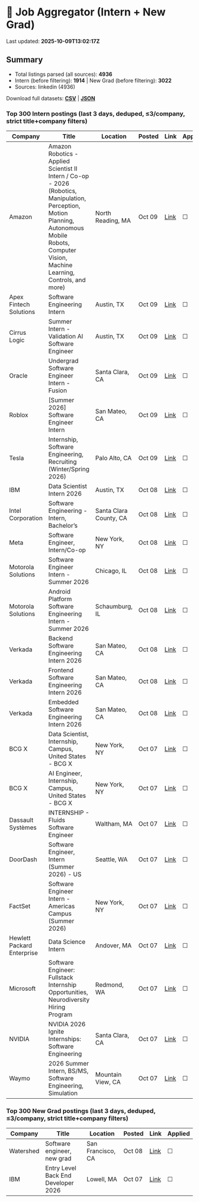 # 🔎 Job Aggregator (Intern + New Grad)

Last updated: **2025-10-09T13:02:17Z**

## Summary
- Total listings parsed (all sources): **4936**
- Intern (before filtering): **1914** | New Grad (before filtering): **3022**
- Sources: linkedin (4936)

Download full datasets: **[CSV](data/jobs.csv)** | **[JSON](data/jobs.json)**

### Top 300 Intern postings (last 3 days, deduped, ≤3/company, strict title+company filters)
| Company | Title | Location | Posted | Link | Applied |
|---|---|---|---|---|---|
| Amazon | Amazon Robotics - Applied Scientist II Intern / Co-op - 2026 (Robotics, Manipulation, Perception, Motion Planning, Autonomous Mobile Robots, Computer Vision, Machine Learning, Controls, and more) | North Reading, MA | Oct 09 | [Link](https://www.linkedin.com/jobs/view/amazon-robotics-applied-scientist-ii-intern-co-op-2026-robotics-manipulation-perception-motion-planning-autonomous-mobile-robots-computer-vision-machine-learning-controls-and-more-at-amazon-4312502660?position=8&pageNum=7&refId=HrLlaxFFx3XTUvvlyrDg8A%3D%3D&trackingId=0cgstq47w41D683w6fd66A%3D%3D) | ☐ |
| Apex Fintech Solutions | Software Engineering Intern | Austin, TX | Oct 09 | [Link](https://www.linkedin.com/jobs/view/software-engineering-intern-at-apex-fintech-solutions-4302237430?position=2&pageNum=2&refId=h%2FccX3xnA9dKrk9DlvfbkQ%3D%3D&trackingId=SbZqR8MBihAFBmz8bFgL3w%3D%3D) | ☐ |
| Cirrus Logic | Summer Intern - Validation AI Software Engineer | Austin, TX | Oct 09 | [Link](https://www.linkedin.com/jobs/view/summer-intern-validation-ai-software-engineer-at-cirrus-logic-4301996128?position=10&pageNum=2&refId=h%2FccX3xnA9dKrk9DlvfbkQ%3D%3D&trackingId=dq0Lyj1%2BXeu%2Fwm1R12LhSw%3D%3D) | ☐ |
| Oracle | Undergrad Software Engineer Intern - Fusion | Santa Clara, CA | Oct 09 | [Link](https://www.linkedin.com/jobs/view/undergrad-software-engineer-intern-fusion-at-oracle-4289859343?position=2&pageNum=2&refId=ofH4a%2F7quy5H%2Fc47L79Gxw%3D%3D&trackingId=uKSJxVi7W9iAiYWNSi%2F06w%3D%3D) | ☐ |
| Roblox | [Summer 2026] Software Engineer Intern | San Mateo, CA | Oct 09 | [Link](https://www.linkedin.com/jobs/view/summer-2026-software-engineer-intern-at-roblox-4280874820?position=2&pageNum=7&refId=06%2BZ1QQS1IeiUhviDVSxSQ%3D%3D&trackingId=9ZbqYwCEcNl%2BP6A4X3LxDw%3D%3D) | ☐ |
| Tesla | Internship, Software Engineering, Recruiting (Winter/Spring 2026) | Palo Alto, CA | Oct 09 | [Link](https://www.linkedin.com/jobs/view/internship-software-engineering-recruiting-winter-spring-2026-at-tesla-4312522642?position=7&pageNum=5&refId=%2Frc42VzyZHyvbZLjzZR9uA%3D%3D&trackingId=9xbfEekRC3usMGTwNP2W%2Fg%3D%3D) | ☐ |
| IBM | Data Scientist Intern 2026 | Austin, TX | Oct 08 | [Link](https://www.linkedin.com/jobs/view/data-scientist-intern-2026-at-ibm-4309507812?position=8&pageNum=0&refId=7mO%2FWiQ9JTpNClpZgJw4IQ%3D%3D&trackingId=Ovh4hVmAmv4924D9ImL92Q%3D%3D) | ☐ |
| Intel Corporation | Software Engineering -  Intern, Bachelor’s | Santa Clara County, CA | Oct 08 | [Link](https://www.linkedin.com/jobs/view/software-engineering-intern-bachelor%E2%80%99s-at-intel-corporation-4311652663?position=8&pageNum=7&refId=qQjTEsitKvMvEVTjPlbT4g%3D%3D&trackingId=1lSUTBH3prmfAEBIfXFZRg%3D%3D) | ☐ |
| Meta | Software Engineer, Intern/Co-op | New York, NY | Oct 08 | [Link](https://www.linkedin.com/jobs/view/software-engineer-intern-co-op-at-meta-4299526717?position=6&pageNum=0&refId=wPpYzFKm0ZTIqgL7koBgLA%3D%3D&trackingId=ZYG6UFbFbGAF1R4rFEy8gw%3D%3D) | ☐ |
| Motorola Solutions | Software Engineer Intern - Summer 2026 | Chicago, IL | Oct 08 | [Link](https://www.linkedin.com/jobs/view/software-engineer-intern-summer-2026-at-motorola-solutions-4311683192?position=8&pageNum=0&refId=gs5Bf1d49%2Bk83b%2Bq12H6jw%3D%3D&trackingId=LqJ4mPHRIPW6ote8SNsURA%3D%3D) | ☐ |
| Motorola Solutions | Android Platform Software Engineering Intern - Summer 2026 | Schaumburg, IL | Oct 08 | [Link](https://www.linkedin.com/jobs/view/android-platform-software-engineering-intern-summer-2026-at-motorola-solutions-4311675340?position=9&pageNum=2&refId=lNh0YdzLEnuDmYjFM%2F3k4A%3D%3D&trackingId=B1cAfVxW3z%2BxkiXf9RjKOg%3D%3D) | ☐ |
| Verkada | Backend Software Engineering Intern 2026 | San Mateo, CA | Oct 08 | [Link](https://www.linkedin.com/jobs/view/backend-software-engineering-intern-2026-at-verkada-4291697842?position=3&pageNum=5&refId=EGxRin0oNE%2BNl1g7y4%2BdDw%3D%3D&trackingId=%2FvGeFhm5Oy0H8BLxyekRJQ%3D%3D) | ☐ |
| Verkada | Frontend Software Engineering Intern 2026 | San Mateo, CA | Oct 08 | [Link](https://www.linkedin.com/jobs/view/frontend-software-engineering-intern-2026-at-verkada-4291804030?position=7&pageNum=5&refId=EGxRin0oNE%2BNl1g7y4%2BdDw%3D%3D&trackingId=JgggPTEfhg2Ki33PN7SOtg%3D%3D) | ☐ |
| Verkada | Embedded Software Engineering Intern 2026 | San Mateo, CA | Oct 08 | [Link](https://www.linkedin.com/jobs/view/embedded-software-engineering-intern-2026-at-verkada-4291801532?position=5&pageNum=7&refId=qQjTEsitKvMvEVTjPlbT4g%3D%3D&trackingId=3lf%2BZayI%2Bmueijlt5ANEjw%3D%3D) | ☐ |
| BCG X | Data Scientist, Internship, Campus, United States - BCG X | New York, NY | Oct 07 | [Link](https://www.linkedin.com/jobs/view/data-scientist-internship-campus-united-states-bcg-x-at-bcg-x-4310970871?position=9&pageNum=0&refId=CDk6mlDfvkGcNj5yCyiP7w%3D%3D&trackingId=g7V6dT3pl0gwYflFRrXK%2Fg%3D%3D) | ☐ |
| BCG X | AI Engineer, Internship, Campus, United States - BCG X | New York, NY | Oct 07 | [Link](https://www.linkedin.com/jobs/view/ai-engineer-internship-campus-united-states-bcg-x-at-bcg-x-4310961967?position=2&pageNum=0&refId=UpVQjZWbiFTsRwVdIkNiFQ%3D%3D&trackingId=p7OXjF8huiEhJ71kUB7O5g%3D%3D) | ☐ |
| Dassault Systèmes | INTERNSHIP - Fluids Software Engineer | Waltham, MA | Oct 07 | [Link](https://www.linkedin.com/jobs/view/internship-fluids-software-engineer-at-dassault-syst%C3%A8mes-4311182866?position=9&pageNum=5&refId=mV1g9g7uhYoQRGNvoSstgQ%3D%3D&trackingId=aMy8mLO4gVYhjtmw9l78mQ%3D%3D) | ☐ |
| DoorDash | Software Engineer, Intern (Summer 2026) - US | Seattle, WA | Oct 07 | [Link](https://www.linkedin.com/jobs/view/software-engineer-intern-summer-2026-us-at-doordash-4310050609?position=1&pageNum=2&refId=BPbvKFJ%2B4tpo5ykYJPlg1Q%3D%3D&trackingId=tt9wNAD%2Fdh9cqSwfL35TJg%3D%3D) | ☐ |
| FactSet | Software Engineer Intern - Americas Campus (Summer 2026) | New York, NY | Oct 07 | [Link](https://www.linkedin.com/jobs/view/software-engineer-intern-americas-campus-summer-2026-at-factset-4299242631?position=4&pageNum=2&refId=bix%2FfdZPzgLNmGzfRlq4Kw%3D%3D&trackingId=7c49goI3eQwX%2BLSIWN3qHw%3D%3D) | ☐ |
| Hewlett Packard Enterprise | Data Science Intern | Andover, MA | Oct 07 | [Link](https://www.linkedin.com/jobs/view/data-science-intern-at-hewlett-packard-enterprise-4310801494?position=7&pageNum=5&refId=5V4%2FHEEeS%2Bz%2F98pVchNDBQ%3D%3D&trackingId=%2F%2FSVK4cpge3slYOyOhqQ%2FA%3D%3D) | ☐ |
| Microsoft | Software Engineer: Fullstack Internship Opportunities, Neurodiversity Hiring Program | Redmond, WA | Oct 07 | [Link](https://www.linkedin.com/jobs/view/software-engineer-fullstack-internship-opportunities-neurodiversity-hiring-program-at-microsoft-4311378487?position=7&pageNum=2&refId=2AEnlaJcPPc3tDwh3DDPnw%3D%3D&trackingId=WYT9R5UcqGIa6aKmEDjZ0g%3D%3D) | ☐ |
| NVIDIA | NVIDIA 2026 Ignite Internships: Software Engineering | Santa Clara, CA | Oct 07 | [Link](https://www.linkedin.com/jobs/view/nvidia-2026-ignite-internships-software-engineering-at-nvidia-4310062958?position=10&pageNum=5&refId=7oZMVjCHpSoVRUrzEXEqAQ%3D%3D&trackingId=vDSkRQKoh84v7X6yNVRC%2Fw%3D%3D) | ☐ |
| Waymo | 2026 Summer Intern, BS/MS, Software Engineering, Simulation | Mountain View, CA | Oct 07 | [Link](https://www.linkedin.com/jobs/view/2026-summer-intern-bs-ms-software-engineering-simulation-at-waymo-4300782879?position=9&pageNum=5&refId=7oZMVjCHpSoVRUrzEXEqAQ%3D%3D&trackingId=h%2FnIKo8yaGNMdNVAqtEN0A%3D%3D) | ☐ |

### Top 300 New Grad postings (last 3 days, deduped, ≤3/company, strict title+company filters)
| Company | Title | Location | Posted | Link | Applied |
|---|---|---|---|---|---|
| Watershed | Software engineer, new grad | San Francisco, CA | Oct 08 | [Link](https://www.linkedin.com/jobs/view/software-engineer-new-grad-at-watershed-4301383584?position=2&pageNum=2&refId=5VXDPI3ilI%2FvecSe%2FOgKug%3D%3D&trackingId=EEgBHGDtF79lRpfdCMgnhA%3D%3D) | ☐ |
| IBM | Entry Level Back End Developer 2026 | Lowell, MA | Oct 07 | [Link](https://www.linkedin.com/jobs/view/entry-level-back-end-developer-2026-at-ibm-4290969293?position=6&pageNum=2&refId=17dufvRmJS596TAnPgFufA%3D%3D&trackingId=CpG5xTURnhwOt1dXgHZlSg%3D%3D) | ☐ |
